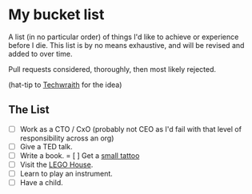 My bucket list
==============

A list (in no particular order) of things I'd like to achieve or experience before I die. This list is by no means exhaustive, and will be revised and added to over time. 

Pull requests considered, thoroughly, then most likely rejected.

(hat-tip to [Techwraith](https://github.com/Techwraith) for the idea)

## The List

- [ ] Work as a CTO / CxO (probably not CEO as I'd fail with that level of responsibility across an org)
- [ ] Give a TED talk.
- [ ] Write a book.
= [ ] Get a [small tattoo](https://twitter.com/andypiper/status/1148707820965175296)
- [ ] Visit the [LEGO House](https://www.legohouse.com/en-gb).
- [ ] Learn to play an instrument.
- [ ] Have a child.
